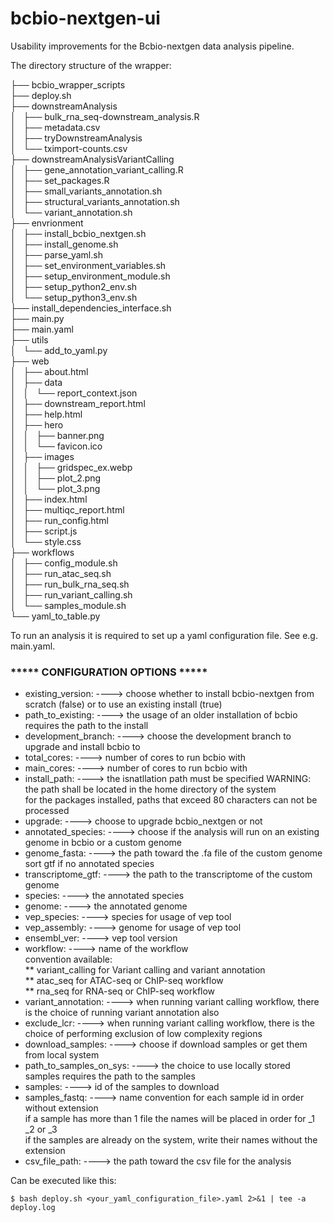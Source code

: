# bcbio-nextgen-ui

Usability improvements for the Bcbio-nextgen data analysis pipeline.

The directory structure of the wrapper:

├── bcbio_wrapper_scripts <br />
├── deploy.sh <br />
├── downstreamAnalysis <br />
│   ├── bulk_rna_seq-downstream_analysis.R <br />
│   ├── metadata.csv <br />
│   ├── tryDownstreamAnalysis <br />
│   └── tximport-counts.csv <br />
├── downstreamAnalysisVariantCalling <br />
│   ├── gene_annotation_variant_calling.R <br />
│   ├── set_packages.R <br />
│   ├── small_variants_annotation.sh <br />
│   ├── structural_variants_annotation.sh <br />
│   └── variant_annotation.sh <br />
├── envrionment <br />
│   ├── install_bcbio_nextgen.sh<br />
│   ├── install_genome.sh <br />
│   ├── parse_yaml.sh <br />
│   ├── set_environment_variables.sh <br />
│   ├── setup_environment_module.sh <br />
│   ├── setup_python2_env.sh <br />
│   └── setup_python3_env.sh <br />
├── install_dependencies_interface.sh <br />
├── main.py <br />
├── main.yaml <br />
├── utils <br />
│   └── add_to_yaml.py <br />
├── web <br />
│   ├── about.html <br />
│   ├── data <br />
│   │   └── report_context.json <br />
│   ├── downstream_report.html <br />
│   ├── help.html <br />
│   ├── hero <br />
│   │   ├── banner.png <br />
│   │   └── favicon.ico <br /> 
│   ├── images <br /> 
│   │   ├── gridspec_ex.webp <br /> 
│   │   ├── plot_2.png <br />
│   │   └── plot_3.png <br />
│   ├── index.html <br /> 
│   ├── multiqc_report.html <br />
│   ├── run_config.html <br />
│   ├── script.js <br />
│   └── style.css <br />
├── workflows <br /> 
│   ├── config_module.sh <br />
│   ├── run_atac_seq.sh <br />
│   ├── run_bulk_rna_seq.sh <br />
│   ├── run_variant_calling.sh <br />
│   └── samples_module.sh <br />
└── yaml_to_table.py <br />


To run an analysis it is required to set up a yaml configuration file. See e.g. main.yaml.

### ***** CONFIGURATION OPTIONS *****

* existing_version:       ----> choose whether to install bcbio-nextgen from scratch (false) or to use an existing install (true) <br />
* path_to_existing:       ----> the usage of an older installation of bcbio requires the path to the install <br />
* development_branch:     ----> choose the development branch to upgrade and install bcbio to <br />
* total_cores:            ----> number of cores to run bcbio with <br />
* main_cores:             ----> number of cores to run bcbio with <br />
* install_path:           ----> the isnatllation path must be specified
                                WARNING: the path shall be located in the home directory of the system <br />
                                for the packages installed, paths that exceed 80 characters can not be processed <br />
* upgrade:                ----> choose to upgrade bcbio_nextgen or not <br />
* annotated_species:      ----> choose if the analysis will run on an existing genome in bcbio or a custom genome <br />
* genome_fasta:           ----> the path toward the .fa file of the custom genome <br />
                              sort gtf if no annotated species <br />
* transcriptome_gtf:      ----> the path to the transcriptome of the custom genome <br />
* species:                ----> the annotated species <br />
* genome:                 ----> the annotated genome <br />
* vep_species:            ----> species for usage of vep tool <br />
* vep_assembly:           ----> genome for usage of vep tool <br />
* ensembl_ver:            ----> vep tool version <br />
* workflow:               ----> name of the workflow <br />
                              convention available: <br />
                                        ** variant_calling for Variant calling and variant annotation <br />
                                        ** atac_seq for ATAC-seq or ChIP-seq workflow <br />
                                        ** rna_seq for RNA-seq or ChIP-seq workflow <br />
* variant_annotation:     ----> when running variant calling workflow, there is the choice of running variant annotation also <br />
* exclude_lcr:            ----> when running variant calling workflow, there is the choice of performing exclusion of low complexity regions <br />
* download_samples:       ----> choose if download samples or get them from local system <br />
* path_to_samples_on_sys: ----> the choice to use locally stored samples requires the path to the samples <br />
* samples:                ----> id of the samples to download <br />
* samples_fastq:          ----> name convention for each sample id in order without extension <br />
                                if a sample has more than 1 file the names will be placed in order for _1 _2 or _3 <br />
                                if the samples are already on the system, write their names without the extension <br />
* csv_file_path:          ----> the path toward the csv file for the analysis <br />


Can be executed like this:

    $ bash deploy.sh <your_yaml_configuration_file>.yaml 2>&1 | tee -a deploy.log
